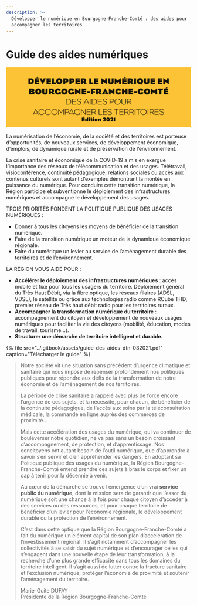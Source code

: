 ```yaml
---
description: >-
  Développer le numérique en Bourgogne-Franche-Comté : des aides pour
  accompagner les territoires
---
```


# Guide des aides numériques

![R&#xE9;gion Bourgogne-Franche-Comt&#xE9;](../.gitbook/assets/guide-des-aides-numeriques-bfc.png)

La numérisation de l’économie, de la société et des territoires est porteuse d’opportunités, de nouveaux services, de développement économique, d’emplois, de dynamique rurale et de préservation de l’environnement. 

La crise sanitaire et économique de la COVID-19 a mis en exergue l’importance des réseaux de télécommunication et des usages. Télétravail, visioconférence, continuité pédagogique, relations sociales ou accès aux contenus culturels sont autant d’exemples démontrant la montée en puissance du numérique. Pour conduire cette transition numérique, la Région participe et subventionne le déploiement des infrastructures numériques et accompagne le développement des usages.

TROIS PRIORITÉS FONDENT LA POLITIQUE PUBLIQUE DES USAGES NUMÉRIQUES :

* Donner à tous les citoyens les moyens de bénéficier de la transition numérique.
* Faire de la transition numérique un moteur de la dynamique économique régionale.
* Faire du numérique un levier au service de l’aménagement durable des territoires et de l’environnement.

LA RÉGION VOUS AIDE POUR :

* **Accélérer le déploiement des infrastructures numériques** : accès mobile et fixe pour tous les usagers du territoire. Déploiement général du Très Haut Débit, via la fibre optique, les réseaux filaires \(ADSL, VDSL\), le satellite ou grâce aux technologies radio comme RCube THD, premier réseau de Très haut débit radio pour les territoires ruraux.
* **Accompagner la transformation numérique du territoire** : accompagnement du citoyen et développement de nouveaux usages numériques pour faciliter la vie des citoyens \(mobilité, éducation, modes de travail, tourisme…\).
* **Structurer une démarche de territoire intelligent et durable.**

{% file src="../.gitbook/assets/guide-des-aides-dtn-032021.pdf" caption="Télécharger le guide" %}

> Notre société vit une situation sans précèdent d’urgence climatique et sanitaire qui nous impose de repenser profondément nos politiques publiques pour répondre aux défis de la transformation de notre économie et de l’aménagement de nos territoires.
>
> La période de crise sanitaire a rappelé avec plus de force encore l’urgence de ces sujets, et la nécessité, pour chacun, de bénéficier de la continuité pédagogique, de l’accès aux soins par la téléconsultation médicale, la commande en ligne auprès des commerces de proximité… 
>
> Mais cette accélération des usages du numérique, qui va continuer de bouleverser notre quotidien, ne va pas sans un besoin croissant d’accompagnement, de protection, et d’apprentissage. Nos concitoyens ont autant besoin de l’outil numérique, que d’apprendre à savoir s’en servir et d’en appréhender les dangers. En adoptant sa Politique publique des usages du numérique, la Région Bourgogne- Franche-Comté entend prendre ces sujets à bras le corps et fixer un cap à tenir pour la décennie à venir. 
>
> Au cœur de la démarche se trouve l’émergence d’un vrai **service public du numérique**, dont la mission sera de garantir que l’essor du numérique soit une chance à la fois pour chaque citoyen d’accéder à des services ou des ressources, et pour chaque territoire de bénéficier d’un levier pour l’économie régionale, le développement durable ou la protection de l’environnement. 
>
> C’est dans cette optique que la Région Bourgogne-Franche-Comté a fait du numérique un élément capital de son plan d’accélération de l’investissement régional. Il s’agit notamment d’accompagner les collectivités à se saisir du sujet numérique et d’encourager celles qui s’engagent dans une nouvelle étape de leur transformation, à la recherche d’une plus grande efficacité dans tous les domaines du territoire intelligent. Il s’agit aussi de lutter contre la fracture sanitaire et l’exclusion numérique, protéger l’économie de proximité et soutenir l’aménagement du territoire. 
>
> Marie-Guite DUFAY   
> Présidente de la Région Bourgogne-Franche-Comté



